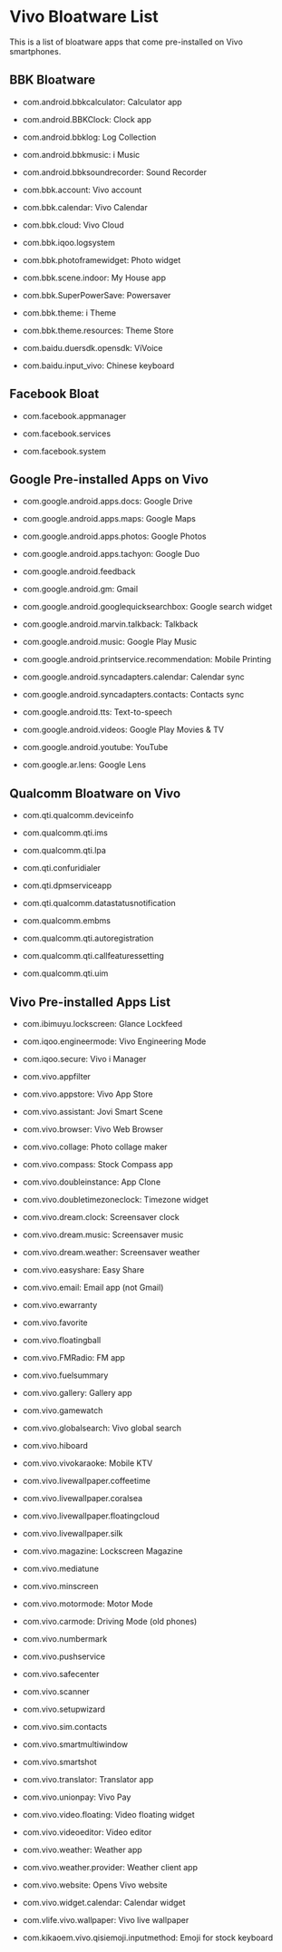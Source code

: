 # Vivo Bloatware List

This is a list of bloatware apps that come pre-installed on Vivo smartphones.

## BBK Bloatware

- com.android.bbkcalculator: Calculator app

- com.android.BBKClock: Clock app

- com.android.bbklog: Log Collection

- com.android.bbkmusic: i Music

- com.android.bbksoundrecorder: Sound Recorder

- com.bbk.account: Vivo account

- com.bbk.calendar: Vivo Calendar

- com.bbk.cloud: Vivo Cloud

- com.bbk.iqoo.logsystem

- com.bbk.photoframewidget: Photo widget

- com.bbk.scene.indoor: My House app

- com.bbk.SuperPowerSave: Powersaver

- com.bbk.theme: i Theme

- com.bbk.theme.resources: Theme Store

- com.baidu.duersdk.opensdk: ViVoice

- com.baidu.input_vivo: Chinese keyboard

## Facebook Bloat

- com.facebook.appmanager

- com.facebook.services

- com.facebook.system

## Google Pre-installed Apps on Vivo

- com.google.android.apps.docs: Google Drive

- com.google.android.apps.maps: Google Maps

- com.google.android.apps.photos: Google Photos

- com.google.android.apps.tachyon: Google Duo

- com.google.android.feedback

- com.google.android.gm: Gmail

- com.google.android.googlequicksearchbox: Google search widget

- com.google.android.marvin.talkback: Talkback

- com.google.android.music: Google Play Music

- com.google.android.printservice.recommendation: Mobile Printing

- com.google.android.syncadapters.calendar: Calendar sync

- com.google.android.syncadapters.contacts: Contacts sync

- com.google.android.tts: Text-to-speech

- com.google.android.videos: Google Play Movies & TV

- com.google.android.youtube: YouTube

- com.google.ar.lens: Google Lens

## Qualcomm Bloatware on Vivo

- com.qti.qualcomm.deviceinfo

- com.qualcomm.qti.ims

- com.qualcomm.qti.lpa

- com.qti.confuridialer

- com.qti.dpmserviceapp

- com.qti.qualcomm.datastatusnotification

- com.qualcomm.embms

- com.qualcomm.qti.autoregistration

- com.qualcomm.qti.callfeaturessetting

- com.qualcomm.qti.uim

## Vivo Pre-installed Apps List

- com.ibimuyu.lockscreen: Glance Lockfeed

- com.iqoo.engineermode: Vivo Engineering Mode

- com.iqoo.secure: Vivo i Manager

- com.vivo.appfilter

- com.vivo.appstore: Vivo App Store

- com.vivo.assistant: Jovi Smart Scene

- com.vivo.browser: Vivo Web Browser

- com.vivo.collage: Photo collage maker

- com.vivo.compass: Stock Compass app

- com.vivo.doubleinstance: App Clone

- com.vivo.doubletimezoneclock: Timezone widget

- com.vivo.dream.clock: Screensaver clock

- com.vivo.dream.music: Screensaver music

- com.vivo.dream.weather: Screensaver weather

- com.vivo.easyshare: Easy Share

- com.vivo.email: Email app (not Gmail)

- com.vivo.ewarranty

- com.vivo.favorite

- com.vivo.floatingball

- com.vivo.FMRadio: FM app

- com.vivo.fuelsummary

- com.vivo.gallery: Gallery app

- com.vivo.gamewatch

- com.vivo.globalsearch: Vivo global search

- com.vivo.hiboard

- com.vivo.vivokaraoke: Mobile KTV

- com.vivo.livewallpaper.coffeetime

- com.vivo.livewallpaper.coralsea

- com.vivo.livewallpaper.floatingcloud

- com.vivo.livewallpaper.silk

- com.vivo.magazine: Lockscreen Magazine

- com.vivo.mediatune

- com.vivo.minscreen

- com.vivo.motormode: Motor Mode

- com.vivo.carmode: Driving Mode (old phones)

- com.vivo.numbermark

- com.vivo.pushservice

- com.vivo.safecenter

- com.vivo.scanner

- com.vivo.setupwizard

- com.vivo.sim.contacts

- com.vivo.smartmultiwindow

- com.vivo.smartshot

- com.vivo.translator: Translator app

- com.vivo.unionpay: Vivo Pay

- com.vivo.video.floating: Video floating widget

- com.vivo.videoeditor: Video editor

- com.vivo.weather: Weather app

- com.vivo.weather.provider: Weather client app

- com.vivo.website: Opens Vivo website

- com.vivo.widget.calendar: Calendar widget

- com.vlife.vivo.wallpaper: Vivo live wallpaper

- com.kikaoem.vivo.qisiemoji.inputmethod: Emoji for stock keyboard

